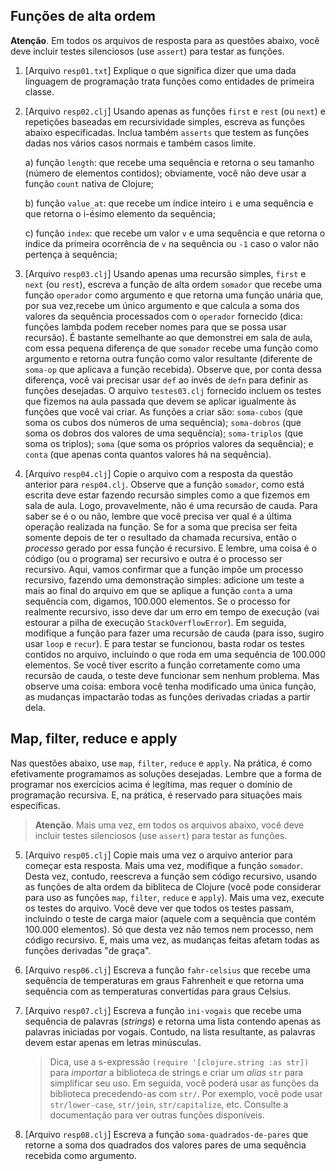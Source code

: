 ## Funções de alta ordem

**Atenção**. Em todos os arquivos de resposta para as questões
abaixo, você deve incluir testes silenciosos (use `assert`) para
testar as funções.

1. [Arquivo `resp01.txt`] Explique o que significa dizer que uma
   dada linguagem de programação trata funções como entidades de
   primeira classe.

2. [Arquivo `resp02.clj`] Usando apenas as funções `first` e
   `rest` (ou `next`) e repetições baseadas em recursividade
   simples, escreva as funções abaixo especificadas. Inclua
   também `asserts` que testem as funções dadas nos vários casos
   normais e também casos limite.

   a) função `length`: que recebe uma sequência e retorna o seu
   tamanho (número de elementos contidos); obviamente, você não
   deve usar a função `count` nativa de Clojure;

   b) função `value_at`: que recebe um índice inteiro `i` e uma
   sequência e que retorna o i-ésimo elemento da sequência;

   c) função `index`: que recebe um valor `v` e uma sequência e
   que retorna o índice da primeira ocorrência de `v` na
   sequência ou `-1` caso o valor não pertença à sequência;

3. [Arquivo `resp03.clj`] Usando apenas uma recursão simples,
   `first` e `next` (ou `rest`), escreva a função de alta ordem
   `somador` que recebe uma função `operador` como argumento e
   que retorna uma função unária que, por sua vez,recebe um único
   argumento e que calcula a soma dos valores da sequência
   processados com o `operador` fornecido (dica: funções lambda
   podem receber nomes para que se possa usar recursão). É
   bastante semelhante ao que demonstrei em sala de aula, com
   essa pequena diferença de que `somador` recebe uma função como
   argumento e retorna outra função como valor resultante
   (diferente de `soma-op` que aplicava a função recebida).
   Observe que, por conta dessa diferença, você vai precisar usar
   `def` ao invés de `defn` para definir as funções desejadas. O
   arquivo `testes03.clj` fornecido incluem os testes que fizemos
   na aula passada que devem se aplicar igualmente às funções que
   você vai criar. As funções a criar são: `soma-cubos` (que soma
   os cubos dos números de uma sequência); `soma-dobros` (que
   soma os dobros dos valores de uma sequência); `soma-triplos`
   (que soma os triplos); `soma` (que soma os próprios valores da
   sequência); e `conta` (que apenas conta quantos valores há na
   sequência).

4. [Arquivo `resp04.clj`] Copie o arquivo com a resposta da
   questão anterior para `resp04.clj`. Observe que a função
   `somador`, como está escrita deve estar fazendo recursão
   simples como a que fizemos em sala de aula. Logo,
   provavelmente, não é uma recursão de cauda. Para saber se é o
   ou não, lembre que você precisa ver qual é a última operação
   realizada na função. Se for a soma que precisa ser feita
   somente depois de ter o resultado da chamada recursiva, então
   o _processo_ gerado por essa função é recursivo. E lembre, uma
   coisa é o código (ou o programa) ser recursivo e outra é o
   processo ser recursivo. Aqui, vamos confirmar que a função
   impõe um processo recursivo, fazendo uma demonstração simples:
   adicione um teste a mais ao final do arquivo em que se aplique
   a função `conta` a uma sequência com, digamos, 100.000
   elementos. Se o processo for realmente recursivo, isso deve
   dar um erro em tempo de execução (vai estourar a pilha de
   execução `StackOverflowError`). Em seguida, modifique a função
   para fazer uma recursão de cauda (para isso, sugiro usar
   `loop` e  `recur`). E para testar se funcionou, basta rodar os
   testes contidos no arquivo, incluindo o que roda em uma
   sequência de 100.000 elementos. Se você tiver escrito a função
   corretamente como uma recursão de cauda, o teste deve
   funcionar sem nenhum problema. Mas observe uma coisa: embora
   você tenha modificado uma única função, as mudanças impactarão
   todas as funções derivadas criadas a partir dela.

## Map, filter, reduce e apply

Nas questões abaixo, use `map`, `filter`, `reduce` e `apply`. Na
prática, é como efetivamente programamos as soluções desejadas.
Lembre que a forma de programar nos exercícios acima é legítima,
mas requer o domínio de programação recursiva. E, na prática, é
reservado para situações mais específicas. 

> **Atenção**. Mais uma vez, em todos os arquivos abaixo, você
> deve incluir testes silenciosos (use `assert`) para testar as
> funções.

5. [Arquivo `resp05.clj`] Copie mais uma vez o arquivo anterior
   para começar esta resposta. Mais uma vez, modifique a função
   `somador`. Desta vez, contudo, reescreva a função sem código
   recursivo, usando as funções de alta ordem da bibliteca de
   Clojure (você pode considerar para uso as funções `map`,
   `filter`, `reduce` e `apply`). Mais uma vez, execute os testes
   do arquivo. Você deve ver que todos os testes passam,
   incluindo o teste de carga maior (aquele com a sequência que
   contém 100.000 elementos). Só que desta vez não temos nem
   processo, nem código recursivo. E, mais uma vez, as mudanças
   feitas afetam todas as funções derivadas "de graça".

6. [Arquivo `resp06.clj`] Escreva a função `fahr-celsius` que
   recebe uma sequência de temperaturas em graus Fahrenheit e que
   retorna uma sequência com as temperaturas convertidas para
   graus Celsius.

7. [Arquivo `resp07.clj`] Escreva a função `ini-vogais` que
   recebe uma sequência de palavras (_strings_) e retorna uma
   lista contendo apenas as palavras iniciadas por vogais.
   Contudo, na lista resultante, as palavras devem estar apenas
   em letras minúsculas.

   > Dica, use a s-expressão `(require '[clojure.string :as
   > str])` para _importar_ a biblioteca de strings e criar um
   > _alias_ `str` para simplificar seu uso. Em seguida, você
   > poderá usar as funções da biblioteca precedendo-as com
   > `str/`. Por exemplo, você pode usar `str/lower-case`,
   > `str/join`, `str/capitalize`, etc. Consulte a documentação
   > para ver outras funções disponíveis.

8. [Arquivo `resp08.clj`] Escreva a função
   `soma-quadrados-de-pares` que retorne a soma dos quadrados dos
   valores pares de uma sequência recebida como argumento.
